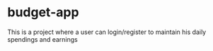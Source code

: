 # budget-app
This is a project where a user can login/register to maintain his daily spendings and earnings
